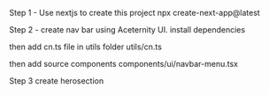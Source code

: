 Step 1 - Use nextjs to create this project
npx create-next-app@latest

Step 2 - create nav bar using Aceternity UI.
install dependencies

then add cn.ts file in utils folder
utils/cn.ts

then add source components
components/ui/navbar-menu.tsx

Step 3 create herosection
